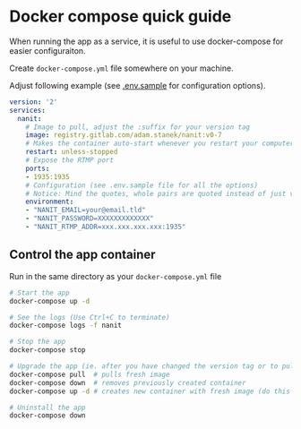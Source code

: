 # Docker compose quick guide

When running the app as a service, it is useful to use docker-compose for easier configuraiton.

Create `docker-compose.yml` file somewhere on your machine.

Adjust following example (see [.env.sample](../.env.sample) for configuration options).

```yaml
version: '2'
services:
  nanit:
    # Image to pull, adjust the :suffix for your version tag
    image: registry.gitlab.com/adam.stanek/nanit:v0-7
    # Makes the container auto-start whenever you restart your computer
    restart: unless-stopped
    # Expose the RTMP port
    ports:
    - 1935:1935
    # Configuration (see .env.sample file for all the options)
    # Notice: Mind the quotes, whole pairs are quoted instead of just values. If your password contains $ character, replace it with double $$ to avoid interpolation.
    environment:
    - "NANIT_EMAIL=your@email.tld"
    - "NANIT_PASSWORD=XXXXXXXXXXXXX"
    - "NANIT_RTMP_ADDR=xxx.xxx.xxx.xxx:1935"
```

## Control the app container

Run in the same directory as your `docker-compose.yml` file

```bash
# Start the app
docker-compose up -d

# See the logs (Use Ctrl+C to terminate)
docker-compose logs -f nanit

# Stop the app
docker-compose stop

# Upgrade the app (ie. after you have changed the version tag or to pull fresh dev image)
docker-compose pull  # pulls fresh image
docker-compose down  # removes previously created container
docker-compose up -d # creates new container with fresh image (do this after every change in the docker-compose file)

# Uninstall the app
docker-compose down
```
